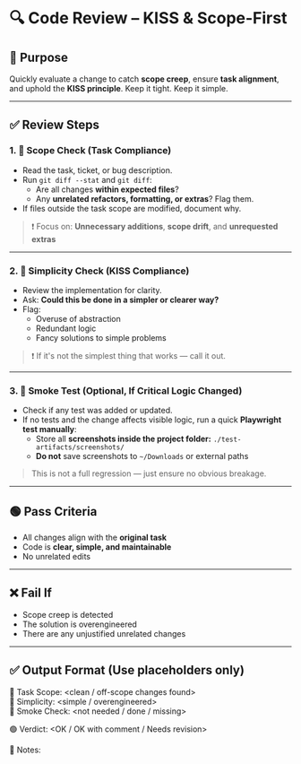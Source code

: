 # 🔍 Code Review – KISS & Scope-First

## 🎯 Purpose

Quickly evaluate a change to catch **scope creep**, ensure **task alignment**, and uphold the **KISS principle**. Keep it tight. Keep it simple.

---

## ✅ Review Steps

### 1. 📌 Scope Check (Task Compliance)

- Read the task, ticket, or bug description.
- Run `git diff --stat` and `git diff`:
  - Are all changes **within expected files**?
  - Any **unrelated refactors, formatting, or extras**? Flag them.
- If files outside the task scope are modified, document why.

> ❗ Focus on: **Unnecessary additions**, **scope drift**, and **unrequested extras**

---

### 2. 🧠 Simplicity Check (KISS Compliance)

- Review the implementation for clarity.
- Ask: **Could this be done in a simpler or clearer way?**
- Flag:
  - Overuse of abstraction
  - Redundant logic
  - Fancy solutions to simple problems

> ❗ If it's not the simplest thing that works — call it out.

---

### 3. 🧪 Smoke Test (Optional, If Critical Logic Changed)

- Check if any test was added or updated.
- If no tests and the change affects visible logic, run a quick **Playwright test manually**:
  - Store all **screenshots inside the project folder:** `./test-artifacts/screenshots/`
  - **Do not** save screenshots to `~/Downloads` or external paths

> This is not a full regression — just ensure no obvious breakage.

---

## 🟢 Pass Criteria

- All changes align with the **original task**
- Code is **clear, simple, and maintainable**
- No unrelated edits

---

## ❌ Fail If

- Scope creep is detected
- The solution is overengineered
- There are any unjustified unrelated changes

---

## ✅ Output Format (Use placeholders only)

🎯 Task Scope: <clean / off-scope changes found>  
🧠 Simplicity: <simple / overengineered>  
🧪 Smoke Check: <not needed / done / missing>  

🟢 Verdict: <OK / OK with comment / Needs revision>  

💬 Notes: <insert summary or actionable comments here>
